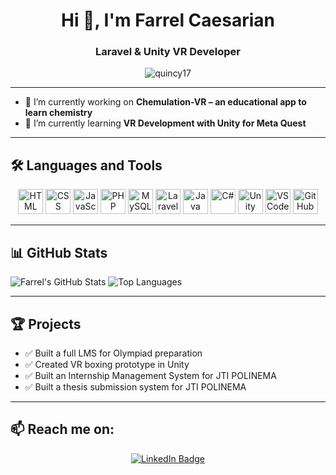 <h1 align="center">Hi 👋, I'm Farrel Caesarian</h1>
<h3 align="center">Laravel & Unity VR Developer</h3>

<p align="center">
  <img src="https://komarev.com/ghpvc/?username=quincy17&label=Profile%20views&color=0e75b6&style=flat" alt="quincy17" />
</p>

---

- 🔭 I’m currently working on **Chemulation-VR – an educational app to learn chemistry**
- 🌱 I’m currently learning **VR Development with Unity for Meta Quest**

---

## 🛠️ Languages and Tools

<p align="center">
  <img src="https://cdn.jsdelivr.net/gh/devicons/devicon/icons/html5/html5-original.svg" width="40" alt="HTML" />
  <img src="https://cdn.jsdelivr.net/gh/devicons/devicon/icons/css3/css3-original.svg" width="40" alt="CSS" />
  <img src="https://cdn.jsdelivr.net/gh/devicons/devicon/icons/javascript/javascript-original.svg" width="40" alt="JavaScript" />
  <img src="https://cdn.jsdelivr.net/gh/devicons/devicon/icons/php/php-original.svg" width="40" alt="PHP" />
  <img src="https://cdn.jsdelivr.net/gh/devicons/devicon/icons/mysql/mysql-original.svg" width="40" alt="MySQL" /> 
  <img src="https://cdn.jsdelivr.net/gh/devicons/devicon/icons/laravel/laravel-original.svg" width="40" alt="Laravel" />
  <img src="https://cdn.jsdelivr.net/gh/devicons/devicon/icons/java/java-original.svg" width="40" alt="Java" />
  <img src="https://cdn.jsdelivr.net/gh/devicons/devicon/icons/csharp/csharp-original.svg" width="40" alt="C#" />
  <img src="https://cdn.jsdelivr.net/gh/devicons/devicon/icons/unity/unity-original.svg" width="40" alt="Unity" />
  <img src="https://cdn.jsdelivr.net/gh/devicons/devicon/icons/vscode/vscode-original.svg" width="40" alt="VS Code" />
  <img src="https://cdn.jsdelivr.net/gh/devicons/devicon/icons/github/github-original.svg" width="40" alt="GitHub" />
</p>

---

## 📊 GitHub Stats


  <img src="https://github-readme-stats.vercel.app/api?username=quincy17&show_icons=true&theme=radical" alt="Farrel's GitHub Stats" />
  <img src="https://github-readme-stats.vercel.app/api/top-langs/?username=quincy17&layout=compact&theme=radical" alt="Top Languages" />


---

## 🏆 Projects

- ✅ Built a full LMS for Olympiad preparation  
- ✅ Created VR boxing prototype in Unity  
- ✅ Built an Internship Management System for JTI POLINEMA  
- ✅ Built a thesis submission system for JTI POLINEMA  

---

## 📫 Reach me on:

<p align="center">
  <a href="https://linkedin.com/in/farrel-caesarian-a51227289" target="_blank">
    <img src="https://img.shields.io/badge/LinkedIn-Farrel%20Caesarian-0A66C2?style=for-the-badge&logo=linkedin&logoColor=white" alt="LinkedIn Badge" />
  </a>
</p>




